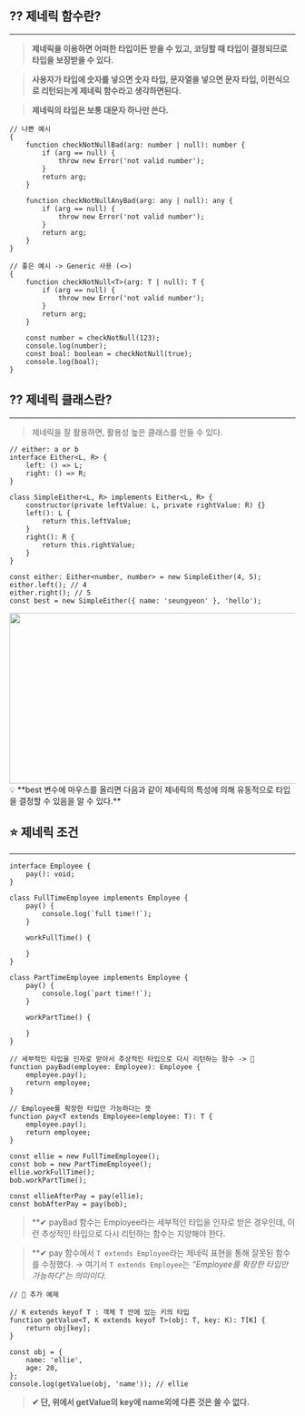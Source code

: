 ## ⁇ 제네릭 함수란?

---

> **제네릭을 이용하면 어떠한 타입이든 받을 수 있고, 코딩할 때 타입이 결정되므로 타입을 보장받을 수 있다.**
> 

> **사용자가 타입에 숫자를 넣으면 숫자 타입, 문자열을 넣으면 문자 타입, 이런식으로 리턴되는게 제네릭 함수라고 생각하면된다.**
> 

> **제네릭의 타입은 보통 대문자 하나만 쓴다.**
> 

```tsx
// 나쁜 예시
{
    function checkNotNullBad(arg: number | null): number {
        if (arg == null) {
            throw new Error('not valid number');
        }
        return arg;
    }

    function checkNotNullAnyBad(arg: any | null): any {
        if (arg == null) {
            throw new Error('not valid number');
        }
        return arg;
    }    
}
```

```tsx
// 좋은 예시 -> Generic 사용 (<>)
{
	function checkNotNull<T>(arg: T | null): T {
        if (arg == null) {
            throw new Error('not valid number');
        }
        return arg;
    }

    const number = checkNotNull(123);
    console.log(number);
    const boal: boolean = checkNotNull(true);
    console.log(boal);
}
```

## ⁇ 제네릭 클래스란?

---

> 제네릭을 잘 활용하면, 활용성 높은 클래스를 만들 수 있다.
> 

```tsx
// either: a or b
interface Either<L, R> {
    left: () => L;
    right: () => R;
}

class SimpleEither<L, R> implements Either<L, R> {
    constructor(private leftValue: L, private rightValue: R) {}
    left(): L {
        return this.leftValue;
    }
    right(): R {
        return this.rightValue;
    }
}

const either: Either<number, number> = new SimpleEither(4, 5);
either.left(); // 4
either.right(); // 5
const best = new SimpleEither({ name: 'seungyeon' }, 'hello');
```

<img src="https://user-images.githubusercontent.com/73332608/166262715-e79f17e3-72aa-429a-abe6-72004f8885e9.png" width="800" height="300">

<aside>
💡 **best 변수에 마우스를 올리면 다음과 같이 제네릭의 특성에 의해 유동적으로 타입을 결정할 수 있음을 알 수 있다.**

</aside>

## ⭐️ 제네릭 조건

---

```tsx
interface Employee {
    pay(): void;
}

class FullTimeEmployee implements Employee {
    pay() {
        console.log(`full time!!`);
    }

    workFullTime() {

    }
}

class PartTimeEmployee implements Employee {
    pay() {
        console.log(`part time!!`);
    }

    workPartTime() {

    }
}

// 세부적인 타입을 인자로 받아서 추상적인 타입으로 다시 리턴하는 함수 -> 👿
function payBad(employee: Employee): Employee {
    employee.pay();
    return employee;
}

// Employee를 확장한 타입만 가능하다는 뜻
function pay<T extends Employee>(employee: T): T {
    employee.pay();
    return employee;
}

const ellie = new FullTimeEmployee();
const bob = new PartTimeEmployee();
ellie.workFullTime();
bob.workPartTime();

const ellieAfterPay = pay(ellie);
const bobAfterPay = pay(bob);
```

> **✔︎ payBad 함수는 Employee라는 세부적인 타입을 인자로 받은 경우인데, 이런 추상적인 타입으로 다시 리턴하는 함수는 지양해야 한다.

> **✔︎ pay 함수에서 `T extends Employee`라는 제네릭 표현을 통해 잘못된 함수를 수정했다.
→ 여기서 `T extends Employee`는 *“Employee를 확장한 타입만 가능하다”*는 의미이다.** 

```tsx
// 👀 추가 예제

// K extends keyof T : 객체 T 안에 있는 키의 타입
function getValue<T, K extends keyof T>(obj: T, key: K): T[K] {
    return obj[key];
}

const obj = {
    name: 'ellie',
    age: 20,
};
console.log(getValue(obj, 'name')); // ellie
```

> **✔︎ 단, 위에서 getValue의 key에 name외에 다른 것은 쓸 수 없다.**
>
